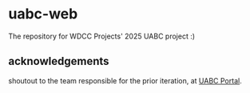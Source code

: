 # uabc-web
The repository for WDCC Projects' 2025 UABC project :)

## acknowledgements

shoutout to the team responsible for the prior iteration, at [UABC Portal](https://github.com/UoaWDCC/uabc-portal).
